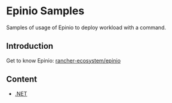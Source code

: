 # Epinio Samples

Samples of usage of Epinio to deploy workload with a command.

## Introduction

Get to know Epinio: [rancher-ecosystem/epinio](https://devpro.github.io/rancher-ecosystem/epinio/)

## Content

* [.NET](samples/dotnet/README.md)
